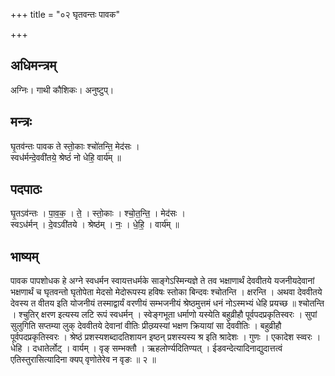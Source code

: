 +++
title = "०२ घृतवन्तः पावक"

+++
## अधिमन्त्रम्
अग्निः। गाथी कौशिकः। अनुष्टुप्।

## मन्त्रः
घृ॒तव॑न्तः पावक ते स्तो॒काः श्चो॑तन्ति॒ मेद॑सः ।  
स्वध॑र्मन्दे॒ववी॑तये॒ श्रेष्ठं॑ नो धेहि॒ वार्य॑म् ॥

## पदपाठः
घृ॒तऽव॑न्तः । पा॒व॒क॒ । ते॒ । स्तो॒काः । श्चो॒त॒न्ति॒ । मेद॑सः ।  
स्वऽध॑र्मन् । दे॒वऽवी॑तये । श्रेष्ठ॑म् । नः॒ । धे॒हि॒ । वार्य॑म् ॥

## भाष्यम्
पावक पापशोधक हे अग्ने स्वधर्मन स्वायत्तधर्मके साङ्गेऽस्मिन्यज्ञे ते तव भक्षाणार्थं देववीतये यजनीयदेवानां भक्षणार्थं च घृतवन्तो घृतोपेता मेदसो मेदोरूपस्य हविषः स्तोका बिन्दवः श्चोतन्ति । क्षरन्ति । अथवा देववीतये देवस्य त वीतय इति योजनीयं तस्माद्वार्यं वरणीयं सम्भजनीयं श्रेष्ठमुत्तमं धनं नोऽस्मभ्यं धेहि प्रयच्छ ॥ श्चोतन्ति । श्चुतिर् क्षरण इत्यस्य लटि रूपं स्वधर्मन् । स्वेङ्गभूता धर्माणो यस्येति बहुव्रीहौ पूर्वपदप्रकृतिस्वरः । सुपां सुलुगिति सप्तम्या लुक् देववीतये देवानां वीतिः प्रीत्य्र्यस्यां भक्षण क्रियायां सा देववीतिः । बहुव्रीहौ पूर्वपदप्रकृतिस्वरः । श्रेष्ठं प्रशस्यशब्दादतिशायन इष्ठन् प्रशस्यस्य श्र इति श्रादेशः । गुणः । एकादेश स्व्वरः । धेहि । दधातेर्लोट् । वार्यम् । वृङ् सम्भक्तौ । ऋहलोर्ण्यदितिण्यत् । ईडवन्देत्यादिनाद्युदात्तत्वं एतिस्तुरासित्यादिना क्यप् वृणोतेरेव न वृङः ॥ २ ॥